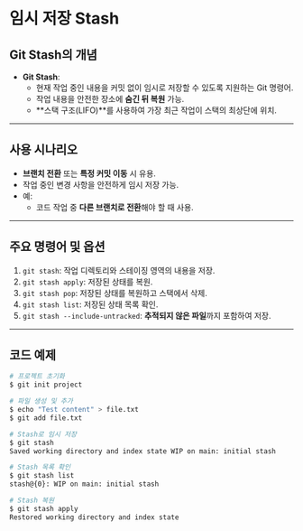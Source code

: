 # 임시 저장 Stash

## Git Stash의 개념
- **Git Stash**:
  - 현재 작업 중인 내용을 커밋 없이 임시로 저장할 수 있도록 지원하는 Git 명령어.
  - 작업 내용을 안전한 장소에 **숨긴 뒤 복원** 가능.
  - **스택 구조(LIFO)**를 사용하여 가장 최근 작업이 스택의 최상단에 위치.

---

## 사용 시나리오
- **브랜치 전환** 또는 **특정 커밋 이동** 시 유용.
- 작업 중인 변경 사항을 안전하게 임시 저장 가능.
- 예:
  - 코드 작업 중 **다른 브랜치로 전환**해야 할 때 사용.

---

## 주요 명령어 및 옵션
1. `git stash`: 작업 디렉토리와 스테이징 영역의 내용을 저장.
2. `git stash apply`: 저장된 상태를 복원.
3. `git stash pop`: 저장된 상태를 복원하고 스택에서 삭제.
4. `git stash list`: 저장된 상태 목록 확인.
5. `git stash --include-untracked`: **추적되지 않은 파일**까지 포함하여 저장.

---

## 코드 예제

```bash
# 프로젝트 초기화
$ git init project

# 파일 생성 및 추가
$ echo "Test content" > file.txt
$ git add file.txt

# Stash로 임시 저장
$ git stash
Saved working directory and index state WIP on main: initial stash

# Stash 목록 확인
$ git stash list
stash@{0}: WIP on main: initial stash

# Stash 복원
$ git stash apply
Restored working directory and index state
